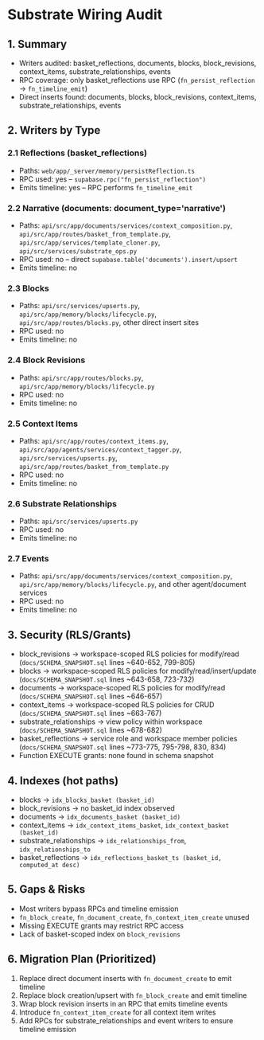 # Substrate Wiring Audit

## 1. Summary
- Writers audited: basket_reflections, documents, blocks, block_revisions, context_items, substrate_relationships, events
- RPC coverage: only basket_reflections use RPC (`fn_persist_reflection` → `fn_timeline_emit`)
- Direct inserts found: documents, blocks, block_revisions, context_items, substrate_relationships, events

## 2. Writers by Type
### 2.1 Reflections (basket_reflections)
- Paths: `web/app/_server/memory/persistReflection.ts`
- RPC used: yes – `supabase.rpc("fn_persist_reflection")`
- Emits timeline: yes – RPC performs `fn_timeline_emit`

### 2.2 Narrative (documents: document_type='narrative')
- Paths: `api/src/app/documents/services/context_composition.py`, `api/src/app/routes/basket_from_template.py`, `api/src/app/services/template_cloner.py`, `api/src/services/substrate_ops.py`
- RPC used: no – direct `supabase.table('documents').insert/upsert`
- Emits timeline: no

### 2.3 Blocks
- Paths: `api/src/services/upserts.py`, `api/src/app/memory/blocks/lifecycle.py`, `api/src/app/routes/blocks.py`, other direct insert sites
- RPC used: no
- Emits timeline: no

### 2.4 Block Revisions
- Paths: `api/src/app/routes/blocks.py`, `api/src/app/memory/blocks/lifecycle.py`
- RPC used: no
- Emits timeline: no

### 2.5 Context Items
- Paths: `api/src/app/routes/context_items.py`, `api/src/app/agents/services/context_tagger.py`, `api/src/services/upserts.py`, `api/src/app/routes/basket_from_template.py`
- RPC used: no
- Emits timeline: no

### 2.6 Substrate Relationships
- Paths: `api/src/services/upserts.py`
- RPC used: no
- Emits timeline: no

### 2.7 Events
- Paths: `api/src/app/documents/services/context_composition.py`, `api/src/app/memory/blocks/lifecycle.py`, and other agent/document services
- RPC used: no
- Emits timeline: no

## 3. Security (RLS/Grants)
- block_revisions → workspace-scoped RLS policies for modify/read (`docs/SCHEMA_SNAPSHOT.sql` lines ~640-652, 799-805)
- blocks → workspace-scoped RLS policies for modify/read/insert/update (`docs/SCHEMA_SNAPSHOT.sql` lines ~643-658, 723-732)
- documents → workspace-scoped RLS policies for modify/read (`docs/SCHEMA_SNAPSHOT.sql` lines ~646-657)
- context_items → workspace-scoped RLS policies for CRUD (`docs/SCHEMA_SNAPSHOT.sql` lines ~663-767)
- substrate_relationships → view policy within workspace (`docs/SCHEMA_SNAPSHOT.sql` lines ~678-682)
- basket_reflections → service role and workspace member policies (`docs/SCHEMA_SNAPSHOT.sql` lines ~773-775, 795-798, 830, 834)
- Function EXECUTE grants: none found in schema snapshot

## 4. Indexes (hot paths)
- blocks → `idx_blocks_basket (basket_id)`
- block_revisions → no basket_id index observed
- documents → `idx_documents_basket (basket_id)`
- context_items → `idx_context_items_basket`, `idx_context_basket (basket_id)`
- substrate_relationships → `idx_relationships_from`, `idx_relationships_to`
- basket_reflections → `idx_reflections_basket_ts (basket_id, computed_at desc)`

## 5. Gaps & Risks
- Most writers bypass RPCs and timeline emission
- `fn_block_create`, `fn_document_create`, `fn_context_item_create` unused
- Missing EXECUTE grants may restrict RPC access
- Lack of basket-scoped index on `block_revisions`

## 6. Migration Plan (Prioritized)
1. Replace direct document inserts with `fn_document_create` to emit timeline
2. Replace block creation/upsert with `fn_block_create` and emit timeline
3. Wrap block revision inserts in an RPC that emits timeline events
4. Introduce `fn_context_item_create` for all context item writes
5. Add RPCs for substrate_relationships and event writers to ensure timeline emission

